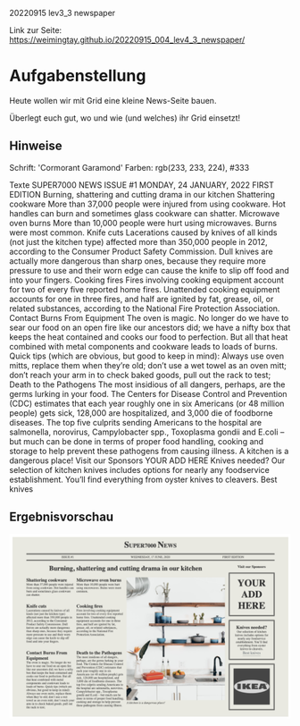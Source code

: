 20220915 lev3_3 newspaper

Link zur Seite: https://weimingtay.github.io/20220915_004_lev4_3_newspaper/

# Aufgabenstellung


Heute wollen wir mit Grid eine kleine News-Seite bauen.

Überlegt euch gut, wo und wie (und welches) ihr Grid einsetzt!

## Hinweise

Schrift: 'Cormorant Garamond'
Farben: rgb(233, 233, 224), #333

Texte
SUPER7000 NEWS
ISSUE #1
MONDAY, 24 JANUARY, 2022
FIRST EDITION
Burning, shattering and cutting drama in our kitchen
Shattering cookware
More than 37,000 people were injured from using cookware. Hot handles can burn and sometimes glass cookware can shatter.
Microwave oven burns
More than 10,000 people were hurt using microwaves. Burns were most common.
Knife cuts
Lacerations caused by knives of all kinds (not just the kitchen type) affected more than 350,000 people in 2012, according to the Consumer Product Safety Commission. Dull knives are actually more dangerous than sharp ones, because they require more pressure to use and their worn edge can cause the knife to slip off food and into your fingers.
Cooking fires
Fires involving cooking equipment account for two of every five reported home fires. Unattended cooking equipment accounts for one in three fires, and half are ignited by fat, grease, oil, or related substances, according to the National Fire Protection Association.
Contact Burns From Equipment
The oven is magic. No longer do we have to sear our food on an open fire like our ancestors did; we have a nifty box that keeps the heat contained and cooks our food to perfection. But all that heat combined with metal components and cookware leads to loads of burns. Quick tips (which are obvious, but good to keep in mind): Always use oven mitts, replace them when they’re old; don’t use a wet towel as an oven mitt; don’t reach your arm in to check baked goods, pull out the rack to test;
Death to the Pathogens
The most insidious of all dangers, perhaps, are the germs lurking in your food. The Centers for Disease Control and Prevention (CDC) estimates that each year roughly one in six Americans (or 48 million people) gets sick, 128,000 are hospitalized, and 3,000 die of foodborne diseases. The top five culprits sending Americans to the hospital are salmonella, norovirus, Campylobacter spp., Toxoplasma gondii and E.coli – but much can be done in terms of proper food handling, cooking and storage to help prevent these pathogens from causing illness.
A kitchen is a dangerous place!
Visit our Sponsors
YOUR ADD HERE
Knives needed?
Our selection of kitchen knives includes options for nearly any foodservice establishment. You’ll find everything from oyster knives to cleavers.
Best knives

## Ergebnisvorschau

![](assets/img/Bildschirmfoto%202022-09-15%20um%2020.58.34.png)
